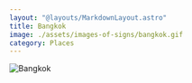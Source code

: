 ```yaml
---
layout: "@layouts/MarkdownLayout.astro"
title: Bangkok
image: ./assets/images-of-signs/bangkok.gif
category: Places
---
```


![Bangkok](@signs/bangkok.gif)
